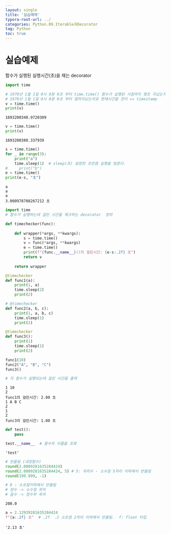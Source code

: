 ```yaml
---
layout: single
title: '실습예제'
typora-root-url: ../
categories: Python.09.Iterable과Decorator
tag: Python
toc: true
---
```


# 실습예제

함수가 실행된 실행시간(초)을 재는 decorator


```python
import time

# 1970년 1월 1일 0시 0분 0초 부터 time.time() 함수가 실행된 시점까지 몇초 지났는지를 반환.
# 1970년 1월 1일 0시 0분 0초 부터 얼마지났는지로 현재시간을 관리 => timestamp
v = time.time()
print(v)
```

    1693200340.9720309



```python
v = time.time()
print(v)
```

    1693200380.337939



```python
s = time.time()
for _ in range(3):
    print("a")
    time.sleep(1)  # sleep(초) 설정한 초만큼 실행을 멈춘다.
#     print("b")
e = time.time()
print(e-s, "초")
```

    a
    a
    a
    3.000978708267212 초



```python
import time
# 함수가 실행하는데 걸린 시간을 체크하는 decorator  정의

def timechecker(func):
    
    def wrapper(*args, **kwargs):
        s = time.time()
        v = func(*args, **kwargs)
        e = time.time()
        print(f"{func.__name__}()의 걸린시간: {e-s:.2f} 초")
        return v
    
    return wrapper
```


```python
@timechecker
def func1(a):
    print(1, a)
    time.sleep(2)
    print(2)
```


```python
# @timechecker
def func2(a, b, c):
    print(1, a, b, c)
    time.sleep(1)
    print(2)
```


```python
@timechecker
def func3():
    print(1)
    time.sleep(1)
    print(2)
```


```python
func1(10)
func2("A", "B", "C")
func3()

# 각 함수가 실행되는데 걸린 시간을 출력
```

    1 10
    2
    func1의 걸린시간: 2.00 초
    1 A B C
    2
    1
    2
    func3의 걸린시간: 1.00 초



```python
def test():
    pass

test.__name__  # 함수의 이름을 조회
```




    'test'




```python
# 반올림 (내장함수)
round(2.0009281635284424)
round(2.0009281635284424, 5) # 5: 자리수 - 소수점 5자리 이하에서 반올림
round(199.999, -1)

# 0 : 소숫점이하에서 반올림
# 양수 -> 소수점 위치
# 음수 -> 정수부 위치
```




    200.0




```python
a = 2.12939281635284424
f"{a:.2f} 초"  # .2f  .2 소숫점 2자리 이하에서 반올림.  f: float 타입
```




    '2.13 초'


